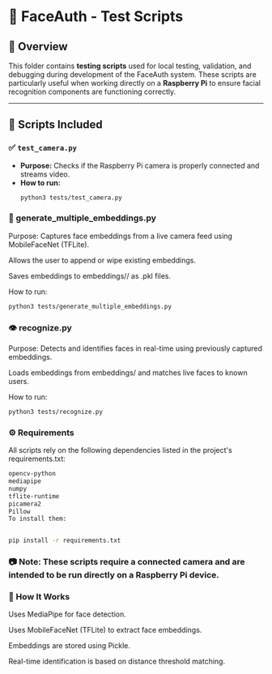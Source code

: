 # 🧪 FaceAuth - Test Scripts

## 📘 Overview

This folder contains **testing scripts** used for local testing, validation, and debugging during development of the FaceAuth system. These scripts are particularly useful when working directly on a **Raspberry Pi** to ensure facial recognition components are functioning correctly.

---

## 📁 Scripts Included

### ✅ `test_camera.py`
- **Purpose:** Checks if the Raspberry Pi camera is properly connected and streams video.
- **How to run:**  
  ```bash
  python3 tests/test_camera.py
  ```
### 🤖 generate_multiple_embeddings.py
Purpose: Captures face embeddings from a live camera feed using MobileFaceNet (TFLite).

Allows the user to append or wipe existing embeddings.

Saves embeddings to embeddings/<username>/ as .pkl files.

How to run:
```bash
python3 tests/generate_multiple_embeddings.py
```
### 👁️ recognize.py
Purpose: Detects and identifies faces in real-time using previously captured embeddings.

Loads embeddings from embeddings/ and matches live faces to known users.

How to run:

```bash
python3 tests/recognize.py
```

### ⚙️ Requirements
All scripts rely on the following dependencies listed in the project's requirements.txt:

```bash
opencv-python
mediapipe
numpy
tflite-runtime
picamera2
Pillow
To install them:
```


```bash

pip install -r requirements.txt
```

### 📷 Note: These scripts require a connected camera and are intended to be run directly on a Raspberry Pi device.

### 🧠 How It Works
Uses MediaPipe for face detection.

Uses MobileFaceNet (TFLite) to extract face embeddings.

Embeddings are stored using Pickle.

Real-time identification is based on distance threshold matching.